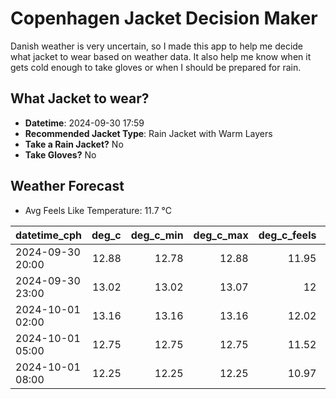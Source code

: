 
# Copenhagen Jacket Decision Maker

Danish weather is very uncertain, so I made this app to help me decide what jacket to wear based on weather data. 
It also help me know when it gets cold enough to take gloves or when I should be prepared for rain.

## What Jacket to wear?

- **Datetime**: 2024-09-30 17:59
- **Recommended Jacket Type**: Rain Jacket with Warm Layers
- **Take a Rain Jacket?** No
- **Take Gloves?** No

## Weather Forecast
- Avg Feels Like Temperature: 11.7 °C

| datetime_cph     |   deg_c |   deg_c_min |   deg_c_max |   deg_c_feels | weather   | wind   | rain   |
|:-----------------|--------:|------------:|------------:|--------------:|:----------|:-------|:-------|
| 2024-09-30 20:00 |   12.88 |       12.78 |       12.88 |         11.95 | Clouds    | High   | None   |
| 2024-09-30 23:00 |   13.02 |       13.02 |       13.07 |         12    | Clouds    | High   | None   |
| 2024-10-01 02:00 |   13.16 |       13.16 |       13.16 |         12.02 | Clouds    | High   | None   |
| 2024-10-01 05:00 |   12.75 |       12.75 |       12.75 |         11.52 | Clouds    | High   | None   |
| 2024-10-01 08:00 |   12.25 |       12.25 |       12.25 |         10.97 | Clouds    | High   | None   |
        
